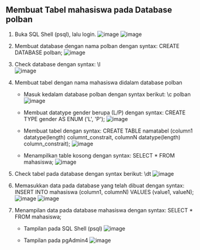 <h2>Membuat Tabel mahasiswa pada Database polban</h2>

1. Buka SQL Shell (psql), lalu login.
   ![image](https://github.com/alvianpradentra/pertemuan1-basis-data/assets/148189829/633f59f3-0b77-49e8-ab80-0b9dd4e9cb32)
   ![image](https://github.com/alvianpradentra/pertemuan1-basis-data/assets/148189829/b3280014-3400-42cd-a130-efec4429461e)

3. Membuat database dengan nama polban dengan syntax: CREATE DATABASE polban;
   ![image](https://github.com/alvianpradentra/pertemuan1-basis-data/assets/148189829/9e3674e5-1799-4727-add4-3cab5bc0506b)

4. Check database dengan syntax: \l  
   ![image](https://github.com/alvianpradentra/pertemuan1-basis-data/assets/148189829/e95a3c68-a1ec-41cd-af1a-73dc77507047)

5. Membuat tabel dengan nama mahasiswa didalam database polban
   - Masuk kedalam database polban dengan syntax berikut: \c polban
     ![image](https://github.com/alvianpradentra/pertemuan1-basis-data/assets/148189829/1c24f8f4-065a-4703-be82-73baa28ac827)

   - Membuat datatype gender berupa (L/P) dengan syntax: CREATE TYPE gender AS ENUM ('L', 'P');
     ![image](https://github.com/alvianpradentra/pertemuan1-basis-data/assets/148189829/d0b70cf8-6506-47c5-b5e0-e6c977ce143d)

   - Membuat tabel dengan syntax: CREATE TABLE namatabel (column1 datatype(length) columnt_constrait, columnN datatype(length) column_constrait);
     ![image](https://github.com/alvianpradentra/pertemuan1-basis-data/assets/148189829/d54e362a-20a5-441d-a197-d089c8bed725)

   - Menampilkan table kosong dengan syntax: SELECT * FROM mahasiswa;
     ![image](https://github.com/alvianpradentra/pertemuan1-basis-data/assets/148189829/bcfd7a51-e718-474d-93b7-1a9f440d757b)
 
6. Check tabel pada database dengan syntax berikut: \dt
   ![image](https://github.com/alvianpradentra/pertemuan1-basis-data/assets/148189829/09c68e99-4754-46bc-a013-65038624a1e2)

7. Memasukkan data pada database yang telah dibuat dengan syntax: INSERT INTO mahasiswa (column1, columnN) VALUES (value1, valueN);
   ![image](https://github.com/alvianpradentra/pertemuan1-basis-data/assets/148189829/f3e9bf05-e752-4e66-ab11-8c0aa0def4ce)
   ![image](https://github.com/alvianpradentra/pertemuan1-basis-data/assets/148189829/c6429db7-6306-412c-82db-8bc7311c586c)

8. Menampilan data pada database mahasiswa dengan syntax: SELECT * FROM mahasiswa;
   - Tampilan pada SQL Shell (psql)
     ![image](https://github.com/alvianpradentra/pertemuan1-basis-data/assets/148189829/8181d740-d0cb-488a-91ed-994a7db24e1b)

   - Tampilan pada pgAdmin4
     ![image](https://github.com/alvianpradentra/pertemuan1-basis-data/assets/148189829/98b2fd37-436b-4532-96bd-89a392d2519c)
